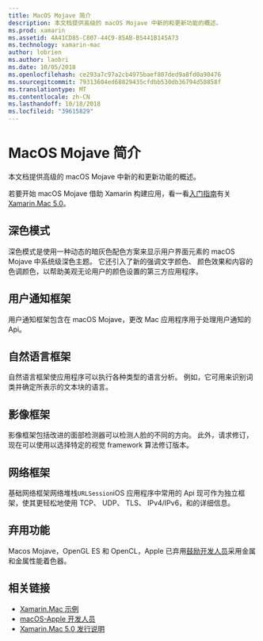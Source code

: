 ```yaml
---
title: MacOS Mojave 简介
description: 本文档提供高级的 macOS Mojave 中新的和更新功能的概述。
ms.prod: xamarin
ms.assetid: 4A41CD85-C807-44C9-85AB-B5441B145A73
ms.technology: xamarin-mac
author: lobrien
ms.author: laobri
ms.date: 10/05/2018
ms.openlocfilehash: ce293a7c97a2cb4975baef807ded9a8fd0a90476
ms.sourcegitcommit: 79313604ed68829435cfdbb530db36794d50858f
ms.translationtype: MT
ms.contentlocale: zh-CN
ms.lasthandoff: 10/18/2018
ms.locfileid: "39615829"
---
```

# <a name="introduction-to-macos-mojave"></a>MacOS Mojave 简介

本文档提供高级的 macOS Mojave 中新的和更新功能的概述。

若要开始 macOS Mojave 借助 Xamarin 构建应用，看一看[入门指南](~/mac/platform/introduction-to-macos-mojave/get-started.md)有关[Xamarin.Mac 5.0](https://developer.xamarin.com/releases/mac/xamarin.mac_5/xamarin.mac_5.0/)。

## <a name="dark-mode"></a>深色模式

深色模式是使用一种动态的暗灰色配色方案来显示用户界面元素的 macOS Mojave 中系统级深色主题。 它还引入了新的强调文字颜色、 颜色效果和内容的色调颜色，以帮助美观无论用户的颜色设置的第三方应用程序。

## <a name="user-notifications-framework"></a>用户通知框架

用户通知框架包含在 macOS Mojave，更改 Mac 应用程序用于处理用户通知的 Api。

## <a name="natural-language-framework"></a>自然语言框架

自然语言框架使应用程序可以执行各种类型的语言分析。 例如，它可用来识别词类并确定所表示的文本块的语言。

## <a name="vision-framework"></a>影像框架

影像框架包括改进的面部检测器可以检测人脸的不同的方向。 此外，请求修订，现在可以使用以选择特定的视觉 framework 算法修订版本。

## <a name="network-framework"></a>网络框架

基础网络框架网络堆栈`URLSession`iOS 应用程序中常用的 Api 现可作为独立框架，使其更轻松地使用 TCP、 UDP、 TLS、 IPv4/IPv6，和的详细信息。

## <a name="deprecations"></a>弃用功能

Macos Mojave，OpenGL ES 和 OpenCL，Apple 已弃用[鼓励开发人员](https://developer.apple.com/macos/whats-new/)采用金属和金属性能着色器。

## <a name="related-links"></a>相关链接

- [Xamarin.Mac 示例](https://developer.xamarin.com/samples/mac/)
- [macOS-Apple 开发人员](https://developer.apple.com/macos/)
- [Xamarin.Mac 5.0 发行说明](https://developer.xamarin.com/releases/mac/xamarin.mac_5/xamarin.mac_5.0/)
